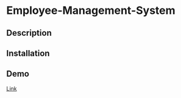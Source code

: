 # Employee-Management-System

## Description

## Installation

## Demo

[Link](https://www.awesomescreenshot.com/video/4022289?key=ecd0a54d46ba612700daa7afffd929ec)
